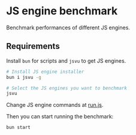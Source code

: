 # JS engine benchmark
Benchmark performances of different JS engines.

## Requirements
Install `bun` for scripts and `jsvu` to get JS engines.

```sh
# Install JS engine installer
bun i jsvu -g

# Select the JS engines you want to benchmark
jsvu
```

Change JS engine commands at [run.js](./run.js).

Then you can start running the benchmark:
```sh
bun start
```
